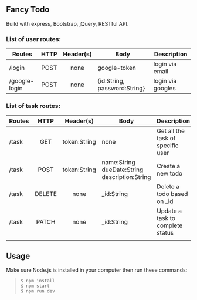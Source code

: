 ## Fancy Todo
Build with express,
Bootstrap, jQuery, RESTful API.

### List of user routes:

| Routes        | HTTP           | Header(s) | Body| Description |
| ------------- |:-------------:| :-----:| ---- | --- |
| /login | POST | none | google-token | login via email| 
| /google-login | POST | none | {id:String, password:String} | login via googles | 
### List of task routes: 
| Routes        | HTTP           | Header(s) | Body| Description |
| ------------- |:-------------:| :---:| ---- | --- | 
| /task | GET | token:String | none | Get all the task of specific user |  
| /task | POST | token:String | name:String  <br>dueDate:String <br>description:String  <br> | Create a new todo| 
| /task | DELETE | none | _id:String | Delete a todo based on _id | 
| /task | PATCH | none | _id:String | Update a task to complete status | 
| | | | | | 

<!-- ### List of filter routes:
| Routes        | HTTP           | Description |
| ------------- |:-------------:| :-----:| 
| /users?name=<KEYWORD> | GET | Get users by name | 

<br> -->


## Usage
Make sure Node.js is installed in your computer then run these commands:

> `$ npm install` <br>
> `$ npm start` <br>
> `$ npm run dev` <br>
